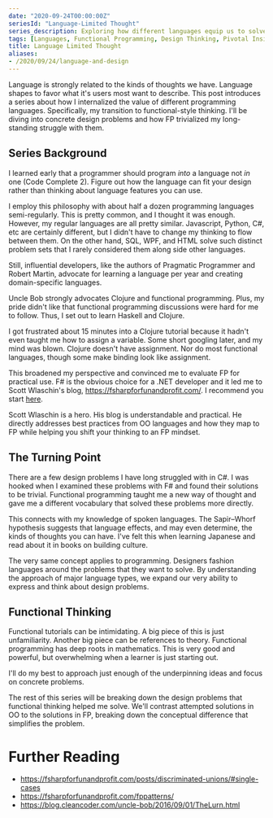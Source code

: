 ```yaml
---
date: "2020-09-24T00:00:00Z"
seriesId: "Language-Limited Thought"
series_description: Exploring how different languages equip us to solve different design problems
tags: [Languages, Functional Programming, Design Thinking, Pivotal Insights]
title: Language Limited Thought
aliases:
- /2020/09/24/language-and-design
---
```


Language is strongly related to the kinds of thoughts we have. Language shapes to favor what it's users most want to describe. This post introduces a series about how I internalized the value of different programming languages. Specifically, my transition to functional-style thinking. I'll be diving into concrete design problems and how FP trivialized my long-standing struggle with them.
<!--more-->

## Series Background

I learned early that a programmer should program *into* a language not *in* one (Code Complete 2). Figure out how the language can fit your design rather than thinking about language features you can use. 

I employ this philosophy with about half a dozen programming languages semi-regularly. This is pretty common, and I thought it was enough. However, my regular languages are all pretty similar. Javascript, Python, C#, etc are certainly different, but I didn't have to change my thinking to flow between them. On the other hand, SQL, WPF, and HTML solve such distinct problem sets that I rarely considered them along side other languages.

Still, influential developers, like the authors of Pragmatic Programmer and Robert Martin, advocate for learning a language per year and creating domain-specific languages.

Uncle Bob strongly advocates Clojure and functional programming. Plus, my pride didn't like that functional programming discussions were hard for me to follow. Thus, I set out to learn Haskell and Clojure.

I got frustrated about 15 minutes into a Clojure tutorial because it hadn't even taught me how to assign a variable. Some short googling later, and my mind was blown. Clojure doesn't have assignment. Nor do most functional languages, though some make binding look like assignment.

This broadened my perspective and convinced me to evaluate FP for practical use. F# is the obvious choice for a .NET developer and it led me to Scott Wlaschin's blog, https://fsharpforfunandprofit.com/. I recommend you start [here](https://fsharpforfunandprofit.com/fppatterns/).

Scott Wlaschin is a hero. His blog is understandable and practical. He directly addresses best practices from OO languages and how they map to FP while helping you shift your thinking to an FP mindset.

## The Turning Point

There are a few design problems I have long struggled with in C#. I was hooked when I examined these problems with F# and found their solutions to be trivial. Functional programming taught me a new way of thought and gave me a different vocabulary that solved these problems more directly. 

This connects with my knowledge of spoken languages. The Sapir–Whorf hypothesis suggests that language effects, and may even determine, the kinds of thoughts you can have. I've felt this when learning Japanese and read about it in books on building culture.

The very same concept applies to programming. Designers fashion languages around the problems that they want to solve. By understanding the approach of major language types, we expand our very ability to express and think about design problems.

## Functional Thinking
Functional tutorials can be intimidating. A big piece of this is just unfamiliarity. Another big piece can be references to theory. Functional programming has deep roots in mathematics. This is very good and powerful, but overwhelming when a learner is just starting out.

I'll do my best to approach just enough of the underpinning ideas and focus on concrete problems.

The rest of this series will be breaking down the design problems that functional thinking helped me solve. We'll contrast attempted solutions in OO to the solutions in FP, breaking down the conceptual difference that simplifies the problem.



Further Reading
===============
- https://fsharpforfunandprofit.com/posts/discriminated-unions/#single-cases
- https://fsharpforfunandprofit.com/fppatterns/
- https://blog.cleancoder.com/uncle-bob/2016/09/01/TheLurn.html
<!--Uncle bob references the Sapir-whorf theor too
 https://blog.cleancoder.com/uncle-bob/2011/12/11/The-Barbarians-are-at-the-Gates.html -->